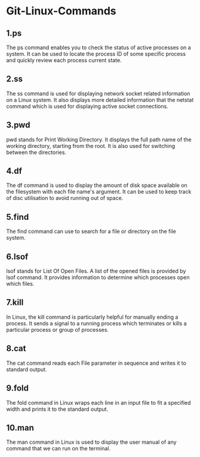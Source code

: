 # Git-Linux-Commands

## 1.ps
The ps command enables you to check the status of active processes on a system. It can be used to locate the process ID of some specific process and quickly review each process current state. 

## 2.ss 
The ss command is used for displaying network socket related information on a Linux system. It also displays more detailed information that the netstat command which is used for displaying active socket connections.

## 3.pwd
pwd stands for Print Working Directory. It displays the full path name of the working directory, starting from the root. It is also used for switching between the directories. 

## 4.df
The df command is used to display the amount of disk space available on the filesystem with each file name's argument. It can be used to keep track of disc utilisation to avoid running out of space.

## 5.find
The find command can use to search for a file or directory on the file system. 

## 6.lsof
lsof stands for List Of Open Files. A list of the opened files is provided by lsof command. It provides information to determine which processes open which files.

## 7.kill
In Linux, the kill command is particularly helpful for manually ending a process. It sends a signal to a running process which terminates or kills a particular process or group of processes.

## 8.cat
The cat command reads each File parameter in sequence and writes it to standard output. 

## 9.fold
The fold command in Linux wraps each line in an input file to fit a specified width and prints it to the standard output.

## 10.man
The man command in Linux is used to display the user manual of any command that we can run on the terminal.





